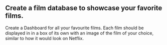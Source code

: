 ## Create a film database to showcase your favorite films.
Create a Dashboard for all your favourite films. Each film should be displayed in in a box of its own with an image of the film of your choice, similar to how it would look on Netflix.

